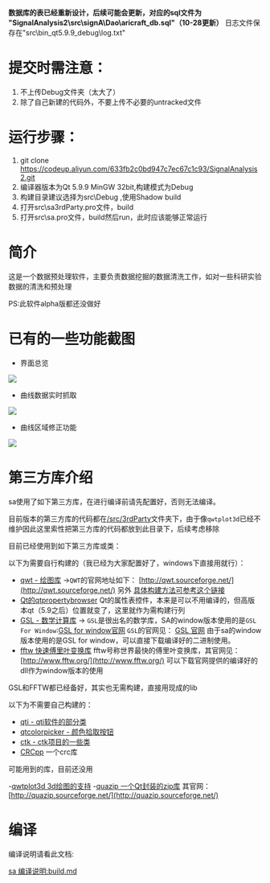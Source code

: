 **数据库的表已经重新设计，后续可能会更新，对应的sql文件为 "SignalAnalysis2\src\signA\Dao\aricraft_db.sql"（10-28更新）**
日志文件保存在"src\bin_qt5.9.9_debug\log.txt"

# 提交时需注意：
1. 不上传Debug文件夹（太大了）
2. 除了自己新建的代码外，不要上传不必要的untracked文件
# 运行步骤：

1. git clone https://codeup.aliyun.com/633fb2c0bd947c7ec67c1c93/SignalAnalysis2.git
2. 编译器版本为Qt 5.9.9 MinGW 32bit,构建模式为Debug
3. 构建目录建议选择为src\Debug ,使用Shadow build 
4. 打开src\sa3rdParty.pro文件，build
5. 打开src\sa.pro文件，build然后run，此时应该能够正常运行


# 简介

这是一个数据预处理软件，主要负责数据挖掘的数据清洗工作，如对一些科研实验数据的清洗和预处理

PS:此软件alpha版都还没做好

# 已有的一些功能截图

- 界面总览

![](https://cdn.jsdelivr.net/gh/czyt1988/sa/doc/screenshot/01.gif)

- 曲线数据实时抓取

![](https://cdn.jsdelivr.net/gh/czyt1988/sa/doc/screenshot/02.gif)

- 曲线区域修正功能

![](https://cdn.jsdelivr.net/gh/czyt1988/sa/doc/screenshot/03.gif)

# 第三方库介绍

sa使用了如下第三方库，在进行编译前请先配置好，否则无法编译。

目前版本的第三方库的代码都在[/src/3rdParty](https://github.com/czyt1988/sa/raw/master/src/3rdParty)文件夹下，由于像`qwtplot3d`已经不维护因此这里索性把第三方库的代码都放到此目录下，后续考虑移除

目前已经使用到如下第三方库或类：

以下为需要自行构建的（我已经为大家配置好了，windows下直接用就行）：

- [qwt - 绘图库](https://github.com/czyt1988/sa/tree/master/src/3rdParty/qwt)  ->`QWT`的官网地址如下： [http://qwt.sourceforge.net/](http://qwt.sourceforge.net/) 另外 [ 具体构建方法可参考这个链接](http://blog.csdn.net/czyt1988/article/details/11999985)
- [Qt的qtpropertybrowser](https://blog.csdn.net/czyt1988/article/details/78140050) Qt的属性表控件，本来是可以不用编译的，但高版本qt（5.9之后）位置就变了，这里就作为需构建行列
- [GSL - 数学计算库](https://github.com/czyt1988/sa/tree/master/src/czy/gsl) -> `GSL`是很出名的数学库，SA的window版本使用的是`GSL For Window`:[GSL for window官网](http://gnuwin32.sourceforge.net/packages/gsl.htm) `GSL`的官网见： [GSL 官网](http://ftp.gnu.org/gnu/gsl/) 由于sa的window版本使用的是GSL for window，可以直接下载编译好的二进制使用。
- [fftw 快速傅里叶变换库](https://github.com/czyt1988/sa/tree/master/src/czy/fftw) fftw号称世界最快的傅里叶变换库，其官网见：[http://www.fftw.org/](http://www.fftw.org/) 可以下载官网提供的编译好的dll作为window版本的使用

GSL和FFTW都已经备好，其实也无需构建，直接用现成的lib

以下为不需要自己构建的：

- [qti - qti软件的部分类](https://github.com/czyt1988/sa/tree/master/src/3rdParty/qti)
- [qtcolorpicker - 颜色拾取按钮](https://github.com/czyt1988/sa/tree/master/src/3rdParty/qtcolorpicker)
- [ctk - ctk项目的一些类](https://github.com/czyt1988/sa/tree/master/src/3rdParty/ctk)
- [CRCpp](https://github.com/d-bahr/CRCpp) 一个crc库

可能用到的库，目前还没用

-[qwtplot3d 3d绘图的支持](https://github.com/czyt1988/sa/tree/master/src/3rdParty/qwtplot3d)
-[quazip 一个Qt封装的zip库](https://github.com/czyt1988/sa/tree/master/src/3rdParty/quazip) 其官网：[http://quazip.sourceforge.net/](http://quazip.sourceforge.net/)

# 编译

编译说明请看此文档:

[sa 编译说明:build.md](https://github.com/czyt1988/sa/tree/master/build.md)